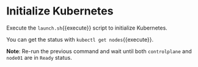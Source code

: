 # Initialize Kubernetes

Execute the `launch.sh`{{execute}} script to initialize Kubernetes.

You can get the status with `kubectl get nodes`{{execute}}.

**Note**: Re-run the previous command and wait until both `controlplane` and `node01` are in `Ready` status.